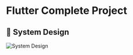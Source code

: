 # Flutter Complete Project

## :art: System Design
![System Design](https://github.com/user-attachments/assets/84b3b4a1-a93e-403a-ae68-dde5e60ac76b)
